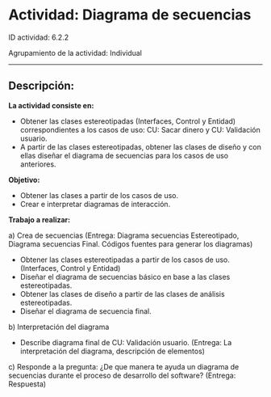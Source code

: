 # Actividad: Diagrama de secuencias
ID actividad: 6.2.2

Agrupamiento de la actividad: Individual

---

## Descripción:
**La actividad consiste en:**

- Obtener las clases estereotipadas (Interfaces, Control y Entidad) correspondientes a los casos de uso: CU: Sacar dinero y CU: Validación usuario.
- A partir de las clases estereotipadas, obtener las clases de diseño y con ellas diseñar el diagrama de secuencias para los casos de uso anteriores.
  
**Objetivo:**

- Obtener las clases a partir de los casos de uso. 
- Crear  e interpretar diagramas de interacción.
  
**Trabajo a realizar:**

a) Crea de secuencias (Entrega: Diagrama secuencias Estereotipado, Diagrama secuencias Final. Códigos fuentes para generar los diagramas)

- Obtener las clases estereotipadas a partir de los casos de uso. (Interfaces, Control y Entidad)
- Diseñar el diagrama de secuencias básico en base a las clases estereotipadas.
- Obtener las clases de diseño a partir de las clases de análisis estereotipadas.
- Diseñar el diagrama de secuencia final.

b) Interpretación del diagrama

- Describe diagrama final de CU: Validación usuario. (Entrega: La interpretación del diagrama, descripción de elementos)

c) Responde a la pregunta: ¿De que manera te ayuda un diagrama de secuencias durante el proceso de desarrollo del software? (Entrega: Respuesta)

